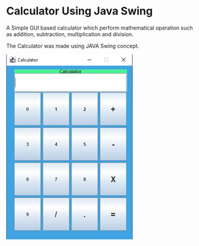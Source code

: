 # Calculator Using Java Swing

A Simple GUI based calculator which perform mathematical operation such as addition, subtraction, multiplication and division. 

The Calculator was made using JAVA Swing concept.

<img src="./calc.JPG">

